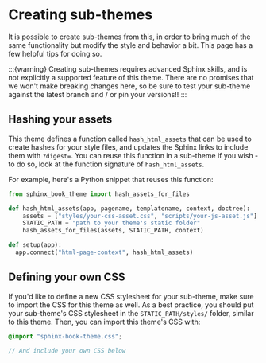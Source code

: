 # Creating sub-themes

It is possible to create sub-themes from this, in order to bring much of the same functionality but modify the style and behavior a bit.
This page has a few helpful tips for doing so.

:::{warning}
Creating sub-themes requires advanced Sphinx skills, and is not explicitly a supported feature of this theme.
There are no promises that we won't make breaking changes here, so be sure to test your sub-theme against the latest branch and / or pin your versions!!
:::

## Hashing your assets

This theme defines a function called `hash_html_assets` that can be used to create hashes for your style files, and updates the Sphinx links to include them with `?digest=`.
You can reuse this function in a sub-theme if you wish - to do so, look at the function signature of `hash_html_assets`.

For example, here's a Python snippet that reuses this function:

```python
from sphinx_book_theme import hash_assets_for_files

def hash_html_assets(app, pagename, templatename, context, doctree):
    assets = ["styles/your-css-asset.css", "scripts/your-js-asset.js"]
    STATIC_PATH = "path to your theme's static folder"
    hash_assets_for_files(assets, STATIC_PATH, context)

def setup(app):
  app.connect("html-page-context", hash_html_assets)
```

## Defining your own CSS

If you'd like to define a new CSS stylesheet for your sub-theme, make sure to import the CSS for this theme as well.
As a best practice, you should put your sub-theme's CSS stylesheet in the `STATIC_PATH/styles/` folder, similar to this theme.
Then, you can import this theme's CSS with:

```scss
@import "sphinx-book-theme.css";

// And include your own CSS below
```
